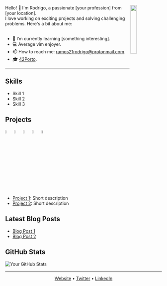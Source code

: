 <img align="right" width="20%" src="https://github.com/ramos21rodrigo/ramos21rodrigo/assets/58150291/2b9cb9f0-a75b-4fcf-a489-7f8f82740b91"/>
Hello! 👋 I'm Rodrigo, a passionate [your profession] from [your location]. <br/>
I love working on exciting projects and solving challenging problems. Here's a bit about me:
<br/><br/>

  - 🌱 I’m currently learning [something interesting].
  - 💻 Average vim enjoyer.
  - 📫 How to reach me: ramos21rodrigo@protonmail.com.
  - 🎓 [42Porto](https://www.42porto.com).

<!--START_SECTION_PROFILE_VIEWS:readme-info-->
<!--END_SECTION_PROFILE_VIEWS:readme-info-->

<!--START_SECTION_LINES_OF_CODE:readme-info-->
<!--END_SECTION_LINES_OF_CODE:readme-info-->

<!--START_CONTRIBUTIONS:readme-info-->
<!--END_CONTRIBUTIONS:readme-info-->

<!--START_SECTION_DAILY_COMMIT:readme-info-->
<!--END_SECTION_DAILY_COMMIT:readme-info-->

<!--START_SECTION_WEEKLY_COMMIT:readme-info-->
<!--END_SECTION_WEEKLY_COMMIT:readme-info-->

<!--START_SECTION_LANGUAGE:readme-info-->
<!--END_SECTION_LANGUAGE:readme-info-->
---

## Skills

- Skill 1
- Skill 2
- Skill 3

## Projects

<div display="flex">
  <img width="5%" src="https://media.giphy.com/media/eNAsjO55tPbgaor7ma/giphy.gif"/>
  <img width="5%" src="https://media.giphy.com/media/ln7z2eWriiQAllfVcn/giphy.gif"/>
  <img width="5%" src="https://media.giphy.com/media/eNAsjO55tPbgaor7ma/giphy.gif"/>
  <img width="5%" src="https://media.giphy.com/media/eNAsjO55tPbgaor7ma/giphy.gif"/>
  <img width="5%" src="https://media.giphy.com/media/eNAsjO55tPbgaor7ma/giphy.gif"/>
</div>


- [Project 1](link-to-project-1): Short description
- [Project 2](link-to-project-2): Short description

## Latest Blog Posts

- [Blog Post 1](link-to-blog-post-1)
- [Blog Post 2](link-to-blog-post-2)

## GitHub Stats

![Your GitHub Stats](https://github-readme-stats.vercel.app/api?username=your-username&show_icons=true&hide_title=true&count_private=true&hide=prs&theme=radical)

---

<p align="center">
  <a href="your-website-url">Website</a> •
  <a href="https://twitter.com/your-twitter">Twitter</a> •
  <a href="https://www.linkedin.com/in/your-linkedin">LinkedIn</a>
</p>
